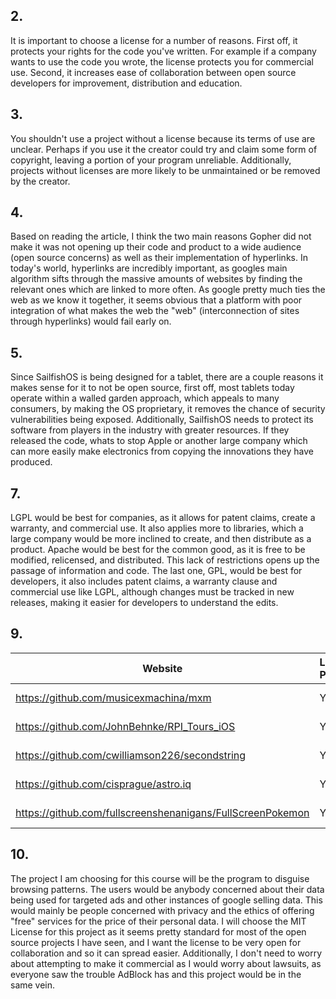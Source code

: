 ## 2.
It is important to choose a license for a number of reasons. First off, it protects your rights for the code you've written. For example if a company wants to use the code you wrote, the license protects you for commercial use. Second, it increases ease of collaboration between open source developers for improvement, distribution and education.

## 3.
You shouldn't use a project without a license because its terms of use are unclear. Perhaps if you use it the creator could try and claim some form of copyright, leaving a portion of your program unreliable. Additionally, projects without licenses are more likely to be unmaintained or be removed by the creator.

## 4.
Based on reading the article, I think the two main reasons Gopher did not make it was not opening up their code and product to a wide audience (open source concerns) as well as their implementation of hyperlinks. In today's world, hyperlinks are incredibly important, as googles main algorithm sifts through the massive amounts of websites by finding the relevant ones which are linked to more often. As google pretty much ties the web as we know it together, it seems obvious that a platform with poor integration of what makes the web the "web" (interconnection of sites through hyperlinks) would fail early on.

## 5.
Since SailfishOS is being designed for a tablet, there are a couple reasons it makes sense for it to not be open source, first off, most tablets today operate within a walled garden approach, which appeals to many consumers, by making the OS proprietary, it removes the chance of security vulnerabilities being exposed. Additionally, SailfishOS needs to protect its software from players in the industry with greater resources. If they released the code, whats to stop Apple or another large company which can more easily make electronics from copying the innovations they have produced.

## 7.
LGPL would be best for companies, as it allows for patent claims, create a warranty, and commercial use. It also applies more to libraries, which a large company would be more inclined to create, and then distribute as a product. Apache would be best for the common good, as it is free to be modified, relicensed, and distributed. This lack of restrictions opens up the passage of information and code. The last one, GPL, would be best for developers, it also includes patent claims, a warranty clause and commercial use like LGPL, although changes must be tracked in new releases, making it easier for developers to understand the edits.

## 9.
Website | License Present | License
---------|:----------|:-------
https://github.com/musicexmachina/mxm | Yes | MIT License
https://github.com/JohnBehnke/RPI_Tours_iOS | Yes | MIT License
https://github.com/cwilliamson226/secondstring | Yes | MIT License
https://github.com/cisprague/astro.iq | Yes | MIT License
https://github.com/fullscreenshenanigans/FullScreenPokemon | Yes | MIT License

## 10.
The project I am choosing for this course will be the program to disguise browsing patterns. The users would be anybody concerned about their data being used for targeted ads and other instances of google selling data. This would mainly be people concerned with privacy and the ethics of offering "free" services for the price of their personal data. I will choose the MIT License for this project as it seems pretty standard for most of the open source projects I have seen, and I want the license to be very open for collaboration and so it can spread easier. Additionally, I don't need to worry about attempting to make it commercial as I would worry about lawsuits, as everyone saw the trouble AdBlock has and this project would be in the same vein.
